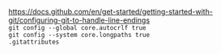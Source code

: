 https://docs.github.com/en/get-started/getting-started-with-git/configuring-git-to-handle-line-endings  
`git config --global core.autocrlf true`  
`git config --system core.longpaths true`  
`.gitattributes`  
